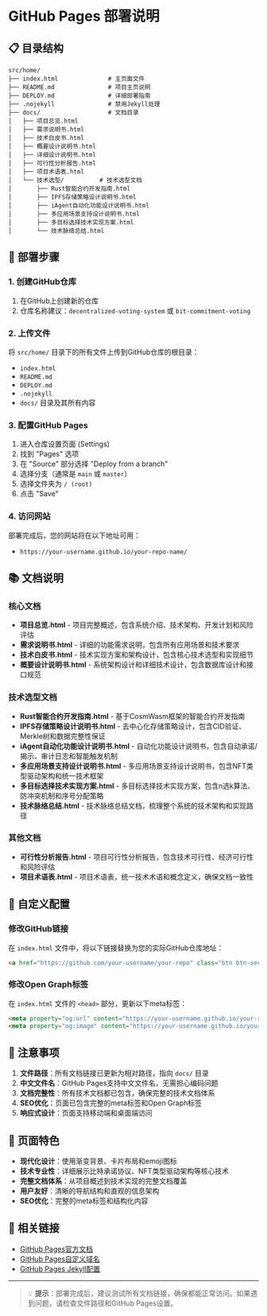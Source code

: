 # GitHub Pages 部署说明

## 📋 目录结构

```
src/home/
├── index.html              # 主页面文件
├── README.md               # 项目主页说明
├── DEPLOY.md               # 详细部署指南
├── .nojekyll               # 禁用Jekyll处理
├── docs/                   # 文档目录
│   ├── 项目总览.html
│   ├── 需求说明书.html
│   ├── 技术白皮书.html
│   ├── 概要设计说明书.html
│   ├── 详细设计说明书.html
│   ├── 可行性分析报告.html
│   ├── 项目术语表.html
│   └── 技术选型/          # 技术选型文档
│       ├── Rust智能合约开发指南.html
│       ├── IPFS存储策略设计说明书.html
│       ├── iAgent自动化功能设计说明书.html
│       ├── 多应用场景支持设计说明书.html
│       ├── 多目标选择技术实现方案.html
│       └── 技术脉络总结.html
```

## 🚀 部署步骤

### 1. 创建GitHub仓库
1. 在GitHub上创建新的仓库
2. 仓库名称建议：`decentralized-voting-system` 或 `bit-commitment-voting`

### 2. 上传文件
将 `src/home/` 目录下的所有文件上传到GitHub仓库的根目录：
- `index.html`
- `README.md`
- `DEPLOY.md`
- `.nojekyll`
- `docs/` 目录及其所有内容

### 3. 配置GitHub Pages
1. 进入仓库设置页面 (Settings)
2. 找到 "Pages" 选项
3. 在 "Source" 部分选择 "Deploy from a branch"
4. 选择分支（通常是 `main` 或 `master`）
5. 选择文件夹为 `/ (root)`
6. 点击 "Save"

### 4. 访问网站
部署完成后，您的网站将在以下地址可用：
- `https://your-username.github.io/your-repo-name/`

## 📚 文档说明

### 核心文档
- **项目总览.html** - 项目完整概述，包含系统介绍、技术架构、开发计划和风险评估
- **需求说明书.html** - 详细的功能需求说明，包含所有应用场景和技术要求
- **技术白皮书.html** - 技术实现方案和架构设计，包含核心技术选型和实现细节
- **概要设计说明书.html** - 系统架构设计和详细技术设计，包含数据库设计和接口规范

### 技术选型文档
- **Rust智能合约开发指南.html** - 基于CosmWasm框架的智能合约开发指南
- **IPFS存储策略设计说明书.html** - 去中心化存储策略设计，包含CID验证、Merkle树和数据完整性保证
- **iAgent自动化功能设计说明书.html** - 自动化功能设计说明书，包含自动承诺/揭示、审计日志和智能触发机制
- **多应用场景支持设计说明书.html** - 多应用场景支持设计说明书，包含NFT类型驱动架构和统一技术框架
- **多目标选择技术实现方案.html** - 多目标选择技术实现方案，包含n选k算法、防冲突机制和序号分配策略
- **技术脉络总结.html** - 技术脉络总结文档，梳理整个系统的技术架构和实现路径

### 其他文档
- **可行性分析报告.html** - 项目可行性分析报告，包含技术可行性、经济可行性和风险评估
- **项目术语表.html** - 项目术语表，统一技术术语和概念定义，确保文档一致性

## 🔧 自定义配置

### 修改GitHub链接
在 `index.html` 文件中，将以下链接替换为您的实际GitHub仓库地址：
```html
<a href="https://github.com/your-username/your-repo" class="btn btn-secondary">GitHub</a>
```

### 修改Open Graph标签
在 `index.html` 文件的 `<head>` 部分，更新以下meta标签：
```html
<meta property="og:url" content="https://your-username.github.io/your-repo/">
<meta property="og:image" content="https://your-username.github.io/your-repo/assets/og-image.png">
```

## 📝 注意事项

1. **文件路径**：所有文档链接已更新为相对路径，指向 `docs/` 目录
2. **中文文件名**：GitHub Pages支持中文文件名，无需担心编码问题
3. **文档完整性**：所有技术文档都已包含，确保完整的技术文档体系
4. **SEO优化**：页面已包含完整的meta标签和Open Graph标签
5. **响应式设计**：页面支持移动端和桌面端访问

## 🎯 页面特色

- **现代化设计**：使用渐变背景、卡片布局和emoji图标
- **技术专业性**：详细展示比特承诺协议、NFT类型驱动架构等核心技术
- **完整文档体系**：从项目概述到技术实现的完整文档覆盖
- **用户友好**：清晰的导航结构和直观的信息架构
- **SEO优化**：完整的meta标签和结构化内容

## 🔗 相关链接

- [GitHub Pages官方文档](https://pages.github.com/)
- [GitHub Pages自定义域名](https://docs.github.com/en/pages/configuring-a-custom-domain-for-your-github-pages-site)
- [GitHub Pages Jekyll配置](https://docs.github.com/en/pages/setting-up-a-github-pages-site-with-jekyll)

---

> 💡 **提示**：部署完成后，建议测试所有文档链接，确保都能正常访问。如果遇到问题，请检查文件路径和GitHub Pages设置。
